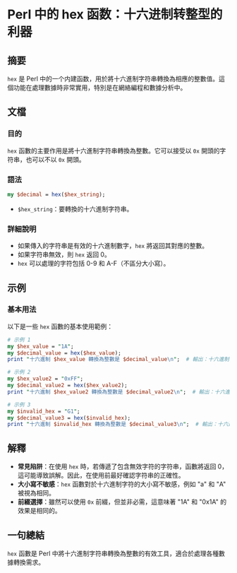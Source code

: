 <!--
Meta Description: # Perl 中的 hex 函数：十六进制转整型的利器 ## 摘要 `hex` 是 Perl 中的一个内建函数，用於將十六進制字符串轉換為相應的整數值。這個功能在處理數據時非常實用，特別是在網絡編程和數據分析中。 ## 文檔 ### 目的 `hex` 函數的主要作用是將十六進制字符串轉換為整數。它可...
Meta Keywords: hex, 十六進制, 轉換為整數是, perl, hex_value
-->

# Perl 中的 hex 函数：十六进制转整型的利器

## 摘要
`hex` 是 Perl 中的一个内建函数，用於將十六進制字符串轉換為相應的整數值。這個功能在處理數據時非常實用，特別是在網絡編程和數據分析中。

## 文檔
### 目的
`hex` 函數的主要作用是將十六進制字符串轉換為整數。它可以接受以 `0x` 開頭的字符串，也可以不以 `0x` 開頭。

### 語法
```perl
my $decimal = hex($hex_string);
```
- `$hex_string`：要轉換的十六進制字符串。

### 詳細說明
- 如果傳入的字符串是有效的十六進制數字，`hex` 將返回其對應的整數。
- 如果字符串無效，則 `hex` 返回 0。
- `hex` 可以處理的字符包括 0-9 和 A-F（不區分大小寫）。

## 示例
### 基本用法
以下是一些 `hex` 函數的基本使用範例：

```perl
# 示例 1
my $hex_value = "1A";
my $decimal_value = hex($hex_value);
print "十六進制 $hex_value 轉換為整數是 $decimal_value\n";  # 輸出：十六進制 1A 轉換為整數是 26

# 示例 2
my $hex_value2 = "0xFF";
my $decimal_value2 = hex($hex_value2);
print "十六進制 $hex_value2 轉換為整數是 $decimal_value2\n";  # 輸出：十六進制 0xFF 轉換為整數是 255

# 示例 3
my $invalid_hex = "G1";
my $decimal_value3 = hex($invalid_hex);
print "十六進制 $invalid_hex 轉換為整數是 $decimal_value3\n";  # 輸出：十六進制 G1 轉換為整數是 0
```

## 解釋
- **常見陷阱**：在使用 `hex` 時，若傳遞了包含無效字符的字符串，函數將返回 0，這可能導致誤解。因此，在使用前最好確認字符串的正確性。
- **大小寫不敏感**：`hex` 函數對於十六進制字符的大小寫不敏感，例如 "a" 和 "A" 被視為相同。
- **前綴選擇**：雖然可以使用 `0x` 前綴，但並非必需，這意味著 "1A" 和 "0x1A" 的效果是相同的。

## 一句總結
`hex` 函數是 Perl 中將十六進制字符串轉換為整數的有效工具，適合於處理各種數據轉換需求。